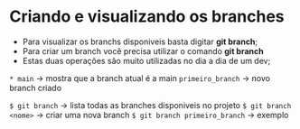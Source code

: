 # Criando e visualizando os branches

- Para visualizar os branchs disponiveis basta digitar **git branch**;
- Para criar um branch você precisa utilizar o comando **git branch <nome>**
- Estas duas operações são muito utilizadas no dia a dia de um dev;

```* main``` -> mostra que a branch atual é a main
```primeiro_branch``` -> novo branch criado

```$ git branch``` -> lista todas as branches disponiveis no projeto
```$ git branch <nome>``` -> criar uma nova branch
```$ git branch primeiro_branch``` -> exemplo
